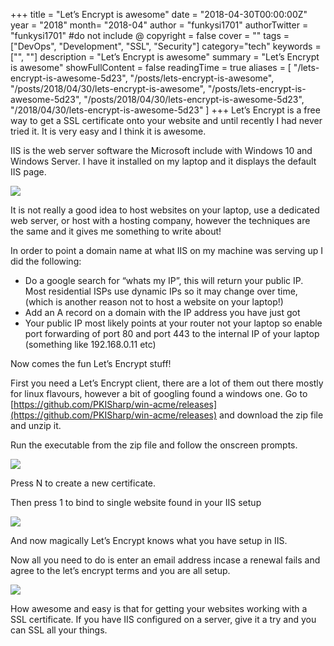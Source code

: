 +++
title = "Let’s Encrypt is awesome"
date = "2018-04-30T00:00:00Z"
year = "2018"
month= "2018-04"
author = "funkysi1701"
authorTwitter = "funkysi1701" #do not include @
copyright = false
cover = ""
tags = ["DevOps", "Development", "SSL", "Security"]
category="tech"
keywords = ["", ""]
description = "Let’s Encrypt is awesome"
summary = "Let’s Encrypt is awesome"
showFullContent = false
readingTime = true
aliases = [
    "/lets-encrypt-is-awesome-5d23",
    "/posts/lets-encrypt-is-awesome",
    "/posts/2018/04/30/lets-encrypt-is-awesome",
    "/posts/lets-encrypt-is-awesome-5d23",
    "/posts/2018/04/30/lets-encrypt-is-awesome-5d23",
    "/2018/04/30/lets-encrypt-is-awesome-5d23"
]
+++
Let’s Encrypt is a free way to get a SSL certificate onto your website and until recently I had never tried it. It is very easy and I think it is awesome.

IIS is the web server software the Microsoft include with Windows 10 and Windows Server. I have it installed on my laptop and it displays the default IIS page.

![](https://storageaccountblog9f5d.blob.core.windows.net/blazor/wp-content/uploads/2018/04/iis.jpg?resize=768%2C464&ssl=1)

It is not really a good idea to host websites on your laptop, use a dedicated web server, or host with a hosting company, however the techniques are the same and it gives me something to write about!

In order to point a domain name at what IIS on my machine was serving up I did the following:

- Do a google search for “whats my IP”, this will return your public IP. Most residential ISPs use dynamic IPs so it may change over time, (which is another reason not to host a website on your laptop!)
- Add an A record on a domain with the IP address you have just got
- Your public IP most likely points at your router not your laptop so enable port forwarding of port 80 and port 443 to the internal IP of your laptop (something like 192.168.0.11 etc)

Now comes the fun Let’s Encrypt stuff!

First you need a Let’s Encrypt client, there are a lot of them out there mostly for linux flavours, however a bit of googling found a windows one. Go to [https://github.com/PKISharp/win-acme/releases](https://github.com/PKISharp/win-acme/releases) and download the zip file and unzip it.

Run the executable from the zip file and follow the onscreen prompts.

![](https://storageaccountblog9f5d.blob.core.windows.net/blazor/wp-content/uploads/2018/04/letsencrypt.jpg?resize=768%2C480&ssl=1)

Press N to create a new certificate.

Then press 1 to bind to single website found in your IIS setup

![](https://storageaccountblog9f5d.blob.core.windows.net/blazor/wp-content/uploads/2018/04/letsencrypt2.jpg?resize=768%2C686&ssl=1)

And now magically Let’s Encrypt knows what you have setup in IIS.

Now all you need to do is enter an email address incase a renewal fails and agree to the let’s encrypt terms and you are all setup.

![](https://storageaccountblog9f5d.blob.core.windows.net/blazor/wp-content/uploads/2018/04/letsencrypt3.jpg?resize=768%2C920&ssl=1)

How awesome and easy is that for getting your websites working with a SSL certificate. If you have IIS configured on a server, give it a try and you can SSL all your things.